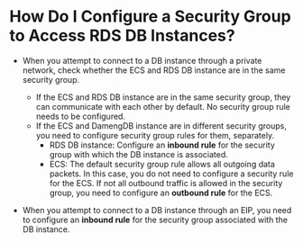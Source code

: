 # How Do I Configure a Security Group to Access RDS DB Instances?<a name="rds_faq_0054"></a>

-   When you attempt to connect to a DB instance through a private network, check whether the ECS and RDS DB instance are in the same security group.
    -   If the ECS and RDS DB instance are in the same security group, they can communicate with each other by default. No security group rule needs to be configured.
    -   If the ECS and DamengDB instance are in different security groups, you need to configure security group rules for them, separately.
        -   RDS DB instance: Configure an  **inbound rule**  for the security group with which the DB instance is associated.
        -   ECS: The default security group rule allows all outgoing data packets. In this case, you do not need to configure a security rule for the ECS. If not all outbound traffic is allowed in the security group, you need to configure an  **outbound rule**  for the ECS.


-   When you attempt to connect to a DB instance through an EIP, you need to configure an  **inbound rule**  for the security group associated with the DB instance.

